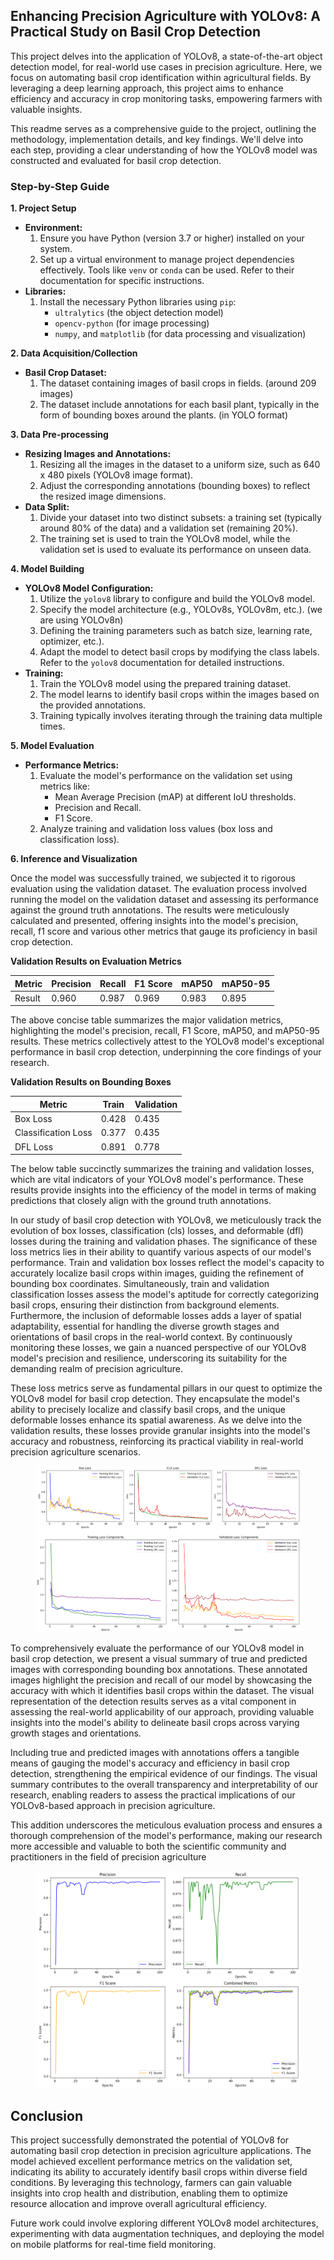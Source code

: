 ## Enhancing Precision Agriculture with YOLOv8: A Practical Study on Basil Crop Detection

This project delves into the application of YOLOv8, a state-of-the-art object detection model, for real-world use cases in precision agriculture. Here, we focus on automating basil crop identification within agricultural fields. By leveraging a deep learning approach, this project aims to enhance efficiency and accuracy in crop monitoring tasks, empowering farmers with valuable insights.

This readme serves as a comprehensive guide to the project, outlining the methodology, implementation details, and key findings. We'll delve into each step, providing a clear understanding of how the YOLOv8 model was constructed and evaluated for basil crop detection.

### Step-by-Step Guide

**1. Project Setup**

* **Environment:**
    1. Ensure you have Python (version 3.7 or higher) installed on your system.
    2. Set up a virtual environment to manage project dependencies effectively. Tools like `venv` or `conda` can be used. Refer to their documentation for specific instructions.
* **Libraries:**
    1. Install the necessary Python libraries using `pip`:
        * `ultralytics` (the object detection model)
        * `opencv-python` (for image processing)
        * `numpy`, and `matplotlib` (for data processing and visualization)

**2. Data Acquisition/Collection**

* **Basil Crop Dataset:**
    1. The dataset containing images of basil crops in fields. (around 209 images)
    2. The dataset include annotations for each basil plant, typically in the form of bounding boxes around the plants. (in YOLO format)

**3. Data Pre-processing**

* **Resizing Images and Annotations:**
    1. Resizing all the images in the dataset to a uniform size, such as 640 x 480 pixels (YOLOv8 image format).
    2. Adjust the corresponding annotations (bounding boxes) to reflect the resized image dimensions.
* **Data Split:**
    1. Divide your dataset into two distinct subsets: a training set (typically around 80% of the data) and a validation set (remaining 20%).
    2. The training set is used to train the YOLOv8 model, while the validation set is used to evaluate its performance on unseen data.

**4. Model Building**

* **YOLOv8 Model Configuration:**
    1. Utilize the `yolov8` library to configure and build the YOLOv8 model.
    2. Specify the model architecture (e.g., YOLOv8s, YOLOv8m, etc.). (we are using YOLOv8n)
    3. Defining the training parameters such as batch size, learning rate, optimizer, etc.).
    4. Adapt the model to detect basil crops by modifying the class labels. Refer to the `yolov8` documentation for detailed instructions.
* **Training:**
    1. Train the YOLOv8 model using the prepared training dataset.
    2. The model learns to identify basil crops within the images based on the provided annotations.
    3. Training typically involves iterating through the training data multiple times.

**5. Model Evaluation**

* **Performance Metrics:**
    1. Evaluate the model's performance on the validation set using metrics like:
        * Mean Average Precision (mAP) at different IoU thresholds.
        * Precision and Recall.
        * F1 Score.
    2. Analyze training and validation loss values (box loss and classification loss).

**6. Inference and Visualization**

Once the model was successfully trained, we subjected it to rigorous evaluation using the validation dataset. The evaluation process involved running the model on the validation dataset and assessing its performance against the ground truth annotations. The results were meticulously calculated and presented, offering insights into the model's precision, recall, f1 score and various other metrics that gauge its proficiency in basil crop detection.

**Validation Results on Evaluation Metrics**

| Metric    | Precision | Recall | F1 Score | mAP50 | mAP50-95 |
|-----------|-----------|--------|----------|-------|----------|
| Result    | 0.960     | 0.987  | 0.969    | 0.983 | 0.895    |

The above concise table summarizes the major validation metrics, highlighting the model's precision, recall, F1 Score, mAP50, and mAP50-95 results. These metrics collectively attest to the YOLOv8 model's exceptional performance in basil crop detection, underpinning the core findings of your research.

**Validation Results on Bounding Boxes**

| Metric                | Train | Validation |
|-----------------------|-------|------------|
| Box Loss              | 0.428 | 0.435      |
| Classification Loss   | 0.377 | 0.435      |
| DFL Loss              | 0.891 | 0.778      |

The below table succinctly summarizes the training and validation losses, which are vital indicators of your YOLOv8 model's performance. These results provide insights into the efficiency of the model in terms of making predictions that closely align with the ground truth annotations.

In our study of basil crop detection with YOLOv8, we meticulously track the evolution of box losses, classification (cls) losses, and deformable (dfl) losses during the training and validation phases. The significance of these loss metrics lies in their ability to quantify various aspects of our model's performance. Train and validation box losses reflect the model's capacity to accurately localize basil crops within images, guiding the refinement of bounding box coordinates. Simultaneously, train and validation classification losses assess the model's aptitude for correctly categorizing basil crops, ensuring their distinction from background elements. Furthermore, the inclusion of deformable losses adds a layer of spatial adaptability, essential for handling the diverse growth stages and orientations of basil crops in the real-world context. By continuously monitoring these losses, we gain a nuanced perspective of our YOLOv8 model's precision and resilience, underscoring its suitability for the demanding realm of precision agriculture.

These loss metrics serve as fundamental pillars in our quest to optimize the YOLOv8 model for basil crop detection. They encapsulate the model's ability to precisely localize and classify basil crops, and the unique deformable losses enhance its spatial awareness. As we delve into the validation results, these losses provide granular insights into the model's accuracy and robustness, reinforcing its practical viability in real-world precision agriculture scenarios.

<figure>
  <img src="images in paper/Basil Crop Losses.png" alt="Basil Crop Losses">
</figure>

To comprehensively evaluate the performance of our YOLOv8 model in basil crop detection, we present a visual summary of true and predicted images with corresponding bounding box annotations. These annotated images highlight the precision and recall of our model by showcasing the accuracy with which it identifies basil crops within the dataset. The visual representation of the detection results serves as a vital component in assessing the real-world applicability of our approach, providing valuable insights into the model's ability to delineate basil crops across varying growth stages and orientations.

Including true and predicted images with annotations offers a tangible means of gauging the model's accuracy and efficiency in basil crop detection, strengthening the empirical evidence of our findings. The visual summary contributes to the overall transparency and interpretability of our research, enabling readers to assess the practical implications of our YOLOv8-based approach in precision agriculture.

This addition underscores the meticulous evaluation process and ensures a thorough comprehension of the model's performance, making our research more accessible and valuable to both the scientific community and practitioners in the field of precision agriculture

<figure>
  <img src="images in paper/Basil Crop Major Metrics.png" alt="Evaltuion metrics over Epochs">
</figure>

## Conclusion

This project successfully demonstrated the potential of YOLOv8 for automating basil crop detection in precision agriculture applications. The model achieved excellent performance metrics on the validation set, indicating its ability to accurately identify basil crops within diverse field conditions. By leveraging this technology, farmers can gain valuable insights into crop health and distribution, enabling them to optimize resource allocation and improve overall agricultural efficiency.

Future work could involve exploring different YOLOv8 model architectures, experimenting with data augmentation techniques, and deploying the model on mobile platforms for real-time field monitoring.

